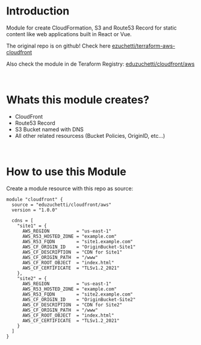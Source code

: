 # Introduction 
Module for create CloudFormation, S3 and Route53 Record for static content like web applications built in React or Vue.

The original repo is on github! Check here [ezuchetti/terraform-aws-cloudfront](https://github.com/ezuchetti/terraform-aws-cloudfront)

Also check the module in de Teraform Registry: [eduzuchetti/cloudfront/aws](https://registry.terraform.io/modules/eduzuchetti/cloudfront/aws)

<br>

# Whats this module creates?
- CloudFront
- Route53 Record
- S3 Bucket named with DNS
- All other related resourcess (Bucket Policies, OriginID, etc...)

<br>

# How to use this Module
Create a module resource with this repo as source:
```
module "cloudfront" {
  source = "eduzuchetti/cloudfront/aws"
  version = "1.0.0"

  cdns = [
    "site1" = {
      AWS_REGION          = "us-east-1"
      AWS_R53_HOSTED_ZONE = "example.com"
      AWS_R53_FQDN        = "site1.example.com"
      AWS_CF_ORIGIN_ID    = "OriginBucket-Site1"
      AWS_CF_DESCRIPTION  = "CDN for Site1"
      AWS_CF_ORIGIN_PATH  = "/www"
      AWS_CF_ROOT_OBJECT  = "index.html"
      AWS_CF_CERTIFICATE  = "TLSv1.2_2021"
    },
    "site2" = {
      AWS_REGION          = "us-east-1"
      AWS_R53_HOSTED_ZONE = "example.com"
      AWS_R53_FQDN        = "site2.example.com"
      AWS_CF_ORIGIN_ID    = "OriginBucket-Site2"
      AWS_CF_DESCRIPTION  = "CDN for Site2"
      AWS_CF_ORIGIN_PATH  = "/www"
      AWS_CF_ROOT_OBJECT  = "index.html"
      AWS_CF_CERTIFICATE  = "TLSv1.2_2021"
    }
  ]
}
